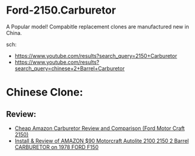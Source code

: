 # Ford-2150.Carburetor
A Popular model! Compabitle replacement clones are manufactured new in China.

sch:
- https://www.youtube.com/results?search_query=2150+Carburetor
- https://www.youtube.com/results?search_query=chinese+2+Barrel+Carburetor

# Chinese Clone:
## Review:
- [Cheap Amazon Carburetor Review and Comparison (Ford Motor Craft 2150)](https://youtu.be/CrbgrK-g3dg)
- [Install & Review of AMAZON $90 Motorcraft Autolite 2100 2150 2 Barrel CARBURETOR on 1978 FORD F150](https://youtu.be/PffJVfiDfQQ)

